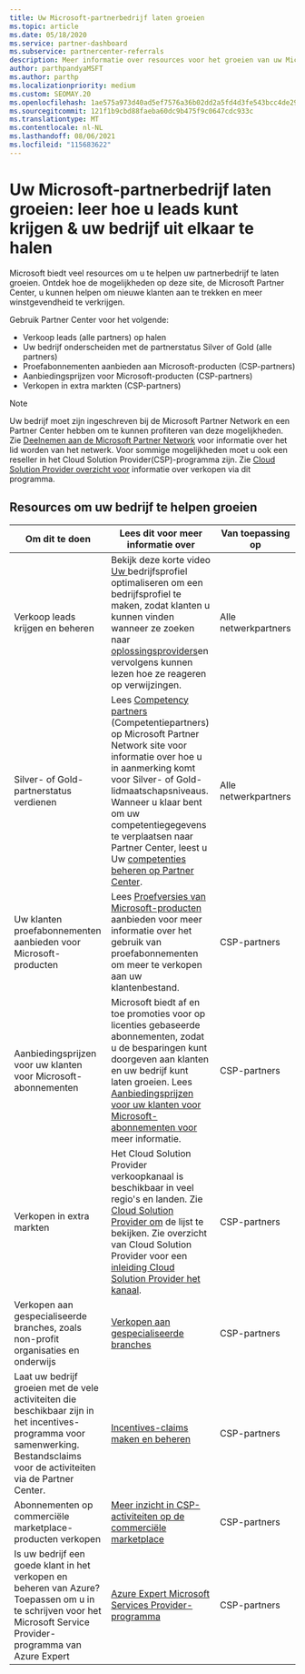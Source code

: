 ```yaml
---
title: Uw Microsoft-partnerbedrijf laten groeien
ms.topic: article
ms.date: 05/18/2020
ms.service: partner-dashboard
ms.subservice: partnercenter-referrals
description: Meer informatie over resources voor het groeien van uw Microsoft-partnerbedrijf. Dit omvat het krijgen van verkoop leads (verwijzingen) van Microsoft.
author: parthpandyaMSFT
ms.author: parthp
ms.localizationpriority: medium
ms.custom: SEOMAY.20
ms.openlocfilehash: 1ae575a973d40ad5ef7576a36b02dd2a5fd4d3fe543bcc4de2956d83a9a4303d
ms.sourcegitcommit: 121f1b9cbd88faeba60dc9b475f9c0647cdc933c
ms.translationtype: MT
ms.contentlocale: nl-NL
ms.lasthandoff: 08/06/2021
ms.locfileid: "115683622"
---
```

# <a name="grow-your-microsoft-partner-business---learn-how-to-get-leads--set-your-company-apart"></a>Uw Microsoft-partnerbedrijf laten groeien: leer hoe u leads kunt krijgen & uw bedrijf uit elkaar te halen

Microsoft biedt veel resources om u te helpen uw partnerbedrijf te laten groeien. Ontdek hoe de mogelijkheden op deze site, de Microsoft Partner Center, u kunnen helpen om nieuwe klanten aan te trekken en meer winstgevendheid te verkrijgen.

Gebruik Partner Center voor het volgende:

- Verkoop leads (alle partners) op halen
- Uw bedrijf onderscheiden met de partnerstatus Silver of Gold (alle partners)
- Proefabonnementen aanbieden aan Microsoft-producten (CSP-partners)
- Aanbiedingsprijzen voor Microsoft-producten (CSP-partners)
- Verkopen in extra markten (CSP-partners)

> [!NOTE]  
> Uw bedrijf moet zijn ingeschreven bij de Microsoft Partner Network en een Partner Center hebben om te kunnen profiteren van deze mogelijkheden. Zie [Deelnemen aan de Microsoft Partner Network](mpn-overview.md) voor informatie over het lid worden van het netwerk. Voor sommige mogelijkheden moet u ook een reseller in het Cloud Solution Provider(CSP)-programma zijn. Zie [Cloud Solution Provider overzicht voor](csp-overview.md) informatie over verkopen via dit programma.

## <a name="resources-to-help-your-business-grow"></a>Resources om uw bedrijf te helpen groeien

|  **Om dit te doen**  |  **Lees dit voor meer informatie over**  |  **Van toepassing op**  |
|--------------|-----------|--------------
| Verkoop leads krijgen en beheren | Bekijk deze korte video [Uw ](https://player.vimeo.com/video/252788046 ) bedrijfsprofiel optimaliseren om een bedrijfsprofiel te maken, zodat klanten u kunnen vinden wanneer ze zoeken naar [oplossingsproviders](manage-leads.md)en vervolgens kunnen lezen hoe ze reageren op verwijzingen. | Alle netwerkpartners |
| Silver- of Gold-partnerstatus verdienen | Lees [Competency partners](https://partner.microsoft.com/membership/competencies) (Competentiepartners) op Microsoft Partner Network site voor informatie over hoe u in aanmerking komt voor Silver- of Gold-lidmaatschapsniveaus. Wanneer u klaar bent om uw competentiegegevens te verplaatsen naar Partner Center, leest u Uw [competenties beheren op Partner Center](learn-about-competencies.md). | Alle netwerkpartners |
| Uw klanten proefabonnementen aanbieden voor Microsoft-producten | Lees [Proefversies van Microsoft-producten](offer-your-customers-trials-of-microsoft-products.md) aanbieden voor meer informatie over het gebruik van proefabonnementen om meer te verkopen aan uw klantenbestand.| CSP-partners |
| Aanbiedingsprijzen voor uw klanten voor Microsoft-abonnementen | Microsoft biedt af en toe promoties voor op licenties gebaseerde abonnementen, zodat u de besparingen kunt doorgeven aan klanten en uw bedrijf kunt laten groeien. Lees [Aanbiedingsprijzen voor uw klanten voor Microsoft-abonnementen voor](promotions.md) meer informatie. | CSP-partners |
| Verkopen in extra markten | Het Cloud Solution Provider verkoopkanaal is beschikbaar in veel regio's en landen. Zie [Cloud Solution Provider om](agreements.md) de lijst te bekijken. Zie overzicht van Cloud Solution Provider voor een [inleiding Cloud Solution Provider het kanaal](csp-overview.md).  | CSP-partners |
Verkopen aan gespecialiseerde branches, zoals non-profit organisaties en onderwijs|[Verkopen aan gespecialiseerde branches](get-special-pricing-for-offers.md)|CSP-partners|
|Laat uw bedrijf groeien met de vele activiteiten die beschikbaar zijn in het incentives-programma voor samenwerking. Bestandsclaims voor de activiteiten via de Partner Center.| [Incentives-claims maken en beheren](create-incentives-claims.md)|CSP-partners|
|Abonnementen op commerciële marketplace-producten verkopen|[Meer inzicht in CSP-activiteiten op de commerciële marketplace](csp-commercial-marketplace-overview.md)|CSP-partners|
|Is uw bedrijf een goede klant in het verkopen en beheren van Azure? Toepassen om u in te schrijven voor het Microsoft Service Provider-programma van Azure Expert|[Azure Expert Microsoft Services Provider-programma](azure-expert-msp.md)|CSP-partners|
